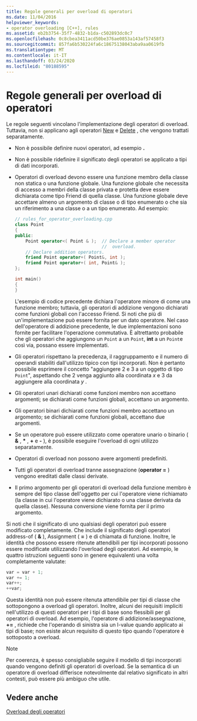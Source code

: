```yaml
---
title: Regole generali per overload di operatori
ms.date: 11/04/2016
helpviewer_keywords:
- operator overloading [C++], rules
ms.assetid: eb2b3754-35f7-4832-b1da-c502893dc0c7
ms.openlocfilehash: 0c8cbea3411acd50be376ae0853a143af57458f3
ms.sourcegitcommit: 857fa6b530224fa6c18675138043aba9aa0619fb
ms.translationtype: MT
ms.contentlocale: it-IT
ms.lasthandoff: 03/24/2020
ms.locfileid: "80188595"
---
```

# <a name="general-rules-for-operator-overloading"></a>Regole generali per overload di operatori

Le regole seguenti vincolano l'implementazione degli operatori di overload. Tuttavia, non si applicano agli operatori [New](../cpp/new-operator-cpp.md) e [Delete](../cpp/delete-operator-cpp.md) , che vengono trattati separatamente.

- Non è possibile definire nuovi operatori, ad esempio **.**

- Non è possibile ridefinire il significato degli operatori se applicato a tipi di dati incorporati.

- Operatori di overload devono essere una funzione membro della classe non statica o una funzione globale. Una funzione globale che necessita di accesso a membri della classe privata e protetta deve essere dichiarata come tipo Friend di quella classe. Una funzione globale deve accettare almeno un argomento di classe o di tipo enumerato o che sia un riferimento a una classe o a un tipo enumerato. Ad esempio:

    ```cpp
    // rules_for_operator_overloading.cpp
    class Point
    {
    public:
        Point operator<( Point & );  // Declare a member operator
                                     //  overload.
        // Declare addition operators.
        friend Point operator+( Point&, int );
        friend Point operator+( int, Point& );
    };

    int main()
    {
    }
    ```

   L'esempio di codice precedente dichiara l'operatore minore di come una funzione membro; tuttavia, gli operatori di addizione vengono dichiarati come funzioni globali con l'accesso Friend. Si noti che più di un'implementazione può essere fornita per un dato operatore. Nel caso dell'operatore di addizione precedente, le due implementazioni sono fornite per facilitare l'operazione commutativa. È altrettanto probabile che gli operatori che aggiungono un `Point` a un `Point`, **int** a un `Point`e così via, possano essere implementati.

- Gli operatori rispettano la precedenza, il raggruppamento e il numero di operandi stabiliti dall'utilizzo tipico con tipi incorporati. Non è pertanto possibile esprimere il concetto "aggiungere 2 e 3 a un oggetto di tipo `Point`", aspettando che 2 venga aggiunto alla coordinata *x* e 3 da aggiungere alla coordinata *y* .

- Gli operatori unari dichiarati come funzioni membro non accettano argomenti; se dichiarati come funzioni globali, accettano un argomento.

- Gli operatori binari dichiarati come funzioni membro accettano un argomento; se dichiarati come funzioni globali, accettano due argomenti.

- Se un operatore può essere utilizzato come operatore unario o binario ( __&__ , __*__ , __+__ e __-__ ), è possibile eseguire l'overload di ogni utilizzo separatamente.

- Operatori di overload non possono avere argomenti predefiniti.

- Tutti gli operatori di overload tranne assegnazione (**operator =** ) vengono ereditati dalle classi derivate.

- Il primo argomento per gli operatori di overload della funzione membro è sempre del tipo classe dell'oggetto per cui l'operatore viene richiamato (la classe in cui l'operatore viene dichiarato o una classe derivata da quella classe). Nessuna conversione viene fornita per il primo argomento.

Si noti che il significato di uno qualsiasi degli operatori può essere modificato completamente. Che include il significato degli operatori address-of ( **&** ), Assignment ( **=** ) e di chiamata di funzione. Inoltre, le identità che possono essere ritenute attendibili per tipi incorporati possono essere modificate utilizzando l'overload degli operatori. Ad esempio, le quattro istruzioni seguenti sono in genere equivalenti una volta completamente valutate:

```cpp
var = var + 1;
var += 1;
var++;
++var;
```

Questa identità non può essere ritenuta attendibile per tipi di classe che sottopongono a overload gli operatori. Inoltre, alcuni dei requisiti impliciti nell'utilizzo di questi operatori per i tipi di base sono flessibili per gli operatori di overload. Ad esempio, l'operatore di addizione/assegnazione, **+=** , richiede che l'operando di sinistra sia un l-value quando applicato ai tipi di base; non esiste alcun requisito di questo tipo quando l'operatore è sottoposto a overload.

> [!NOTE]
> Per coerenza, è spesso consigliabile seguire il modello di tipi incorporati quando vengono definiti gli operatori di overload. Se la semantica di un operatore di overload differisce notevolmente dal relativo significato in altri contesti, può essere più ambiguo che utile.

## <a name="see-also"></a>Vedere anche

[Overload degli operatori](../cpp/operator-overloading.md)
